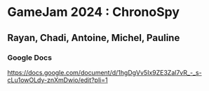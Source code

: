 # GameJam 2024 : ChronoSpy
## Rayan, Chadi, Antoine, Michel, Pauline
### Google Docs
https://docs.google.com/document/d/1hgDgVv5Ix9ZE3Zal7vR_-_s-cLu1owOLdy-znXmDwio/edit?pli=1